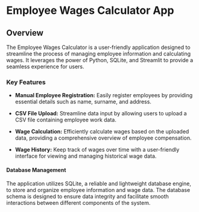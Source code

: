 # Employee Wages Calculator App

## Overview
The Employee Wages Calculator is a user-friendly application designed to streamline the process of managing employee information and calculating wages. It leverages the power of Python, SQLite, and Streamlit to provide a seamless experience for users.

### Key Features

- **Manual Employee Registration:** Easily register employees by providing essential details such as name, surname, and address.

- **CSV File Upload:** Streamline data input by allowing users to upload a CSV file containing employee work data.

- **Wage Calculation:** Efficiently calculate wages based on the uploaded data, providing a comprehensive overview of employee compensation.

- **Wage History:** Keep track of wages over time with a user-friendly interface for viewing and managing historical wage data.

#### Database Management

The application utilizes SQLite, a reliable and lightweight database engine, to store and organize employee information and wage data. The database schema is designed to ensure data integrity and facilitate smooth interactions between different components of the system.


